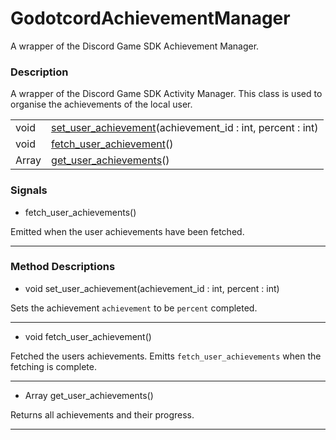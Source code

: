# GodotcordAchievementManager

A wrapper of the Discord Game SDK Achievement Manager.
### Description

A wrapper of the Discord Game SDK Activity Manager. This class is used to organise the achievements of the local user.

| | |
----|----
void|[set_user_achievement](#set_user_achievement)(achievement_id : int, percent : int)
void|[fetch_user_achievement](#fetch_user_achievement)()
Array|[get_user_achievements](#get_user_achievements)()

### Signals

* fetch_user_achievements()

Emitted when the user achievements have been fetched.

----
### Method Descriptions

* <a name="set_user_achievement"></a> void set_user_achievement(achievement_id : int, percent : int)

Sets the achievement `achievement` to be `percent` completed.

----
* <a name="fetch_user_achievement"></a> void fetch_user_achievement()

Fetched the users achievements. Emitts `fetch_user_achievements` when the fetching is complete.

----
* <a name="get_user_achievements"></a> Array get_user_achievements()

Returns all achievements and their progress.

----
